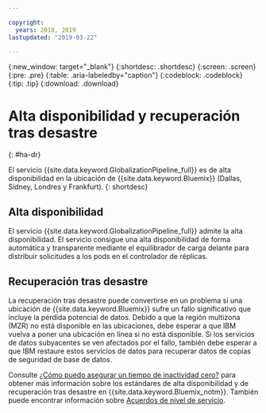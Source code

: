 ```yaml
---

copyright:
  years: 2018, 2019
lastupdated: "2019-03-22"

---
```


{:new_window: target="_blank"}
{:shortdesc: .shortdesc}
{:screen: .screen}
{:pre: .pre}
{:table: .aria-labeledby="caption"}
{:codeblock: .codeblock}
{:tip: .tip}
{:download: .download}


# Alta disponibilidad y recuperación tras desastre
{: #ha-dr}

El servicio {{site.data.keyword.GlobalizationPipeline_full}} es de alta disponibilidad en la ubicación de {{site.data.keyword.Bluemix}} (Dallas, Sídney, Londres y Frankfurt). 
{: shortdesc}

## Alta disponibilidad

El servicio {{site.data.keyword.GlobalizationPipeline_full}} admite la alta disponibilidad. El servicio consigue una alta disponibilidad de forma automática y transparente mediante el equilibrador de carga delante para distribuir solicitudes a los pods en el controlador de réplicas.

## Recuperación tras desastre

La recuperación tras desastre puede convertirse en un problema si una ubicación de {{site.data.keyword.Bluemix}} sufre un fallo significativo que incluye la pérdida potencial de datos. Debido a que la región multizona (MZR) no está disponible en las ubicaciones, debe esperar a que IBM vuelva a poner una ubicación en línea si no está disponible. Si los servicios de datos subyacentes se ven afectados por el fallo, también debe esperar a que IBM restaure estos servicios de datos para recuperar datos de copias de seguridad de base de datos.

Consulte [¿Cómo puedo asegurar un tiempo de inactividad cero?](/docs/overview?topic=overview-zero-downtime#zero-downtime) para obtener más información sobre los estándares de alta disponibilidad y de recuperación tras desastre en {{site.data.keyword.Bluemix_notm}}. También puede encontrar información sobre [Acuerdos de nivel de servicio](/docs/overview?topic=overview-zero-downtime#SLAs).  














